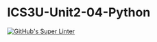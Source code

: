 # ICS3U-Unit2-04-Python

[![GitHub's Super Linter](https://github.com/huihangisaac-ho/ICS3U-Unit2-04-Python/workflows/GitHub's%20Super%20Linter/badge.svg)](https://github.com/huihangisaac-ho/ICS3U-Unit2-04-Python/actions)
